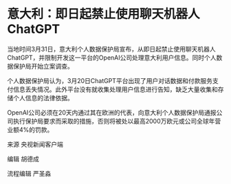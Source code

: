 # 意大利：即日起禁止使用聊天机器人ChatGPT

当地时间3月31日，意大利个人数据保护局宣布，从即日起禁止使用聊天机器人ChatGPT，并限制开发这一平台的OpenAI公司处理意大利用户信息。同时个人数据保护局开始立案调查。

个人数据保护局认为，3月20日ChatGPT平台出现了用户对话数据和付款服务支付信息丢失情况。此外平台没有就收集处理用户信息进行告知，缺乏大量收集和存储个人信息的法律依据。

OpenAI公司必须在20天内通过其在欧洲的代表，向意大利个人数据保护局通报公司执行保护局要求而采取的措施，否则将被处以最高2000万欧元或公司全球年营业额4%的罚款。

来源 央视新闻客户端

编辑 胡德成

流程编辑 严圣淼

